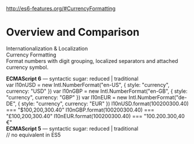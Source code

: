 <a href="http://es6-features.org/#CurrencyFormatting">http://es6-features.org/#CurrencyFormatting</a><div id="articleHeader"><h1>Overview and Comparison</h1></div>    <div>Internationalization & Localization</div>
    <div>Currency Formatting</div>
    <div>Format numbers with digit grouping, localized separators and attached currency symbol.</div>
<div>
    <div><b>ECMAScript 6</b> — syntactic sugar: reduced | traditional</div>
    <div>var l10nUSD = new Intl.NumberFormat("en-US", { style: "currency", currency: "USD" })
var l10nGBP = new Intl.NumberFormat("en-GB", { style: "currency", currency: "GBP" })
var l10nEUR = new Intl.NumberFormat("de-DE", { style: "currency", currency: "EUR" })
l10nUSD.format(100200300.40) === "$100,200,300.40"
l10nGBP.format(100200300.40) === "£100,200,300.40"
l10nEUR.format(100200300.40) === "100.200.300,40 €"
</div>
    
    
</div>
    <div>
    <div><b>ECMAScript 5</b> — syntactic sugar: reduced | traditional</div>
    <div>// no equivalent in ES5</div>
    
    
</div>
